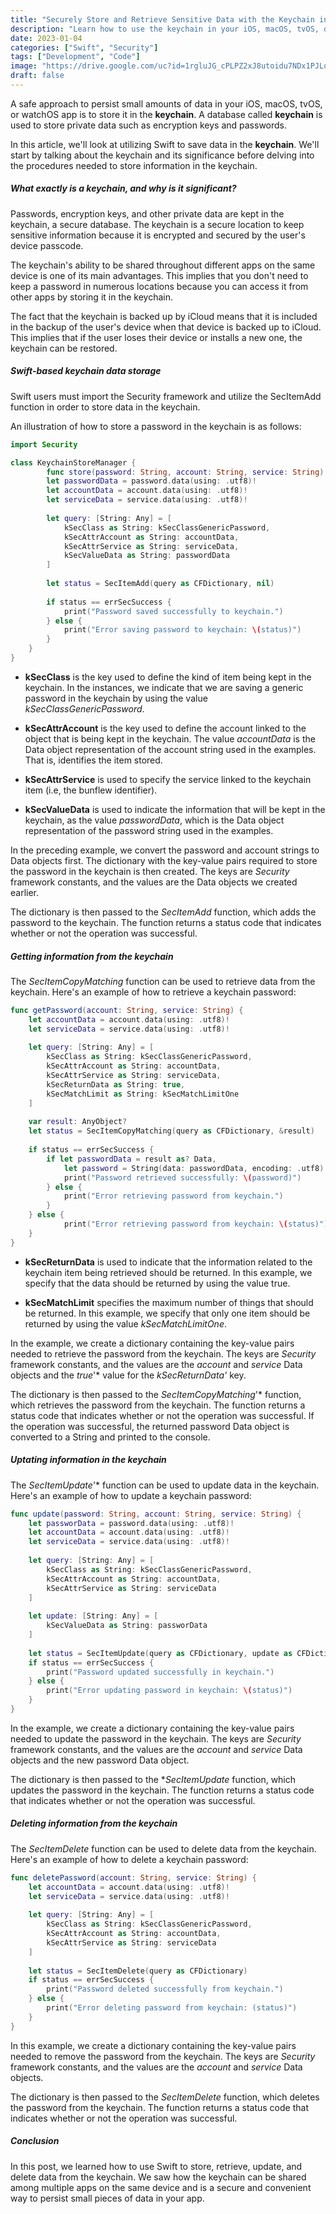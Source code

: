 ```yaml
---
title: "Securely Store and Retrieve Sensitive Data with the Keychain in Swift"
description: "Learn how to use the keychain in your iOS, macOS, tvOS, or watchOS app to safely store and retrieve passwords, encryption keys, and other sensitive data. Learn how to share data between apps using the keychain and how to use iCloud to back up your data. Swift examples that walk you through each step will show you how to use the keychain in your own apps."
date: 2023-01-04
categories: ["Swift", "Security"]
tags: ["Development", "Code"]
image: "https://drive.google.com/uc?id=1rgluJG_cPLPZ2xJ8utoidu7NDx1PJLqA"
draft: false
---
```


A safe approach to persist small amounts of data in your iOS, macOS, tvOS, or watchOS app is to store it in the **keychain**. A database called **keychain** is used to store private data such as encryption keys and passwords.

In this article, we'll look at utilizing Swift to save data in the **keychain**. We'll start by talking about the keychain and its significance before delving into the procedures needed to store information in the keychain.

##### What exactly is a keychain, and why is it significant?
Passwords, encryption keys, and other private data are kept in the keychain, a secure database. The keychain is a secure location to keep sensitive information because it is encrypted and secured by the user's device passcode.

The keychain's ability to be shared throughout different apps on the same device is one of its main advantages. This implies that you don't need to keep a password in numerous locations because you can access it from other apps by storing it in the keychain.

The fact that the keychain is backed up by iCloud means that it is included in the backup of the user's device when that device is backed up to iCloud. This implies that if the user loses their device or installs a new one, the keychain can be restored.

##### Swift-based keychain data storage
Swift users must import the Security framework and utilize the SecItemAdd function in order to store data in the keychain.

An illustration of how to store a password in the keychain is as follows:

```swift
import Security

class KeychainStoreManager {
        func store(password: String, account: String, service: String) {
        let passwordData = password.data(using: .utf8)!
        let accountData = account.data(using: .utf8)!
        let serviceData = service.data(using: .utf8)!
        
        let query: [String: Any] = [
            kSecClass as String: kSecClassGenericPassword,
            kSecAttrAccount as String: accountData,
            kSecAttrService as String: serviceData,
            kSecValueData as String: passwordData
        ]
        
        let status = SecItemAdd(query as CFDictionary, nil)
        
        if status == errSecSuccess {
            print("Password saved successfully to keychain.")
        } else {
            print("Error saving password to keychain: \(status)")
        }
    }
}
```

* **kSecClass** is the key used to define the kind of item being kept in the keychain. In the instances, we indicate that we are saving a generic password in the keychain by using the value *kSecClassGenericPassword*.

* **kSecAttrAccount** is the key used to define the account linked to the object that is being kept in the keychain. The value *accountData*  is the Data object representation of the account string used in the examples. That is, identifies the item stored.

* **kSecAttrService** is used to specify the service linked to the keychain item (i.e, the bunflew identifier).

* **kSecValueData** is used to indicate the information that will be kept in the keychain, as the value *passwordData*, which is the Data object representation of the password string used in the examples.

In the preceding example, we convert the password and account strings to Data objects first. The dictionary with the key-value pairs required to store the password in the keychain is then created. The keys are *Security* framework constants, and the values are the Data objects we created earlier.

The dictionary is then passed to the *SecItemAdd* function, which adds the password to the keychain. The function returns a status code that indicates whether or not the operation was successful.

##### Getting information from the keychain
The *SecItemCopyMatching* function can be used to retrieve data from the keychain. Here's an example of how to retrieve a keychain password:

```swift
func getPassword(account: String, service: String) {
    let accountData = account.data(using: .utf8)!
    let serviceData = service.data(using: .utf8)!
        
    let query: [String: Any] = [
        kSecClass as String: kSecClassGenericPassword,
        kSecAttrAccount as String: accountData,
        kSecAttrService as String: serviceData,
        kSecReturnData as String: true,
        kSecMatchLimit as String: kSecMatchLimitOne
    ]
        
    var result: AnyObject?
    let status = SecItemCopyMatching(query as CFDictionary, &result)
        
    if status == errSecSuccess {
        if let passwordData = result as? Data,
            let password = String(data: passwordData, encoding: .utf8) {
            print("Password retrieved successfully: \(password)")
        } else {
            print("Error retrieving password from keychain.")
        }
    } else {
            print("Error retrieving password from keychain: \(status)")
    }
}
```

* **kSecReturnData** is used to indicate that the information related to the keychain item being retrieved should be returned. In this example, we specify that the data should be returned by using the value true.

* **kSecMatchLimit** specifies the maximum number of things that should be returned.
In this example, we specify that only one item should be returned by using the value *kSecMatchLimitOne*. 

In the example, we create a dictionary containing the key-value pairs needed to retrieve the password from the keychain. The keys are *Security* framework constants, and the values are the *account* and *service* Data objects and the *true*'* value for the **kSecReturnData*'* key.

The dictionary is then passed to the *SecItemCopyMatching*'* function, which retrieves the password from the keychain. The function returns a status code that indicates whether or not the operation was successful. If the operation was successful, the returned password Data object is converted to a String and printed to the console.

##### Uptating information in the keychain

The *SecItemUpdate*'* function can be used to update data in the keychain. Here's an example of how to update a keychain password:

```swift
func update(password: String, account: String, service: String) {
    let passworData = password.data(using: .utf8)!
    let accountData = account.data(using: .utf8)!
    let serviceData = service.data(using: .utf8)!
        
    let query: [String: Any] = [
        kSecClass as String: kSecClassGenericPassword,
        kSecAttrAccount as String: accountData,
        kSecAttrService as String: serviceData
    ]
        
    let update: [String: Any] = [
        kSecValueData as String: passworData
    ]
        
    let status = SecItemUpdate(query as CFDictionary, update as CFDictionary)
    if status == errSecSuccess {
        print("Password updated successfully in keychain.")
    } else {
        print("Error updating password in keychain: \(status)")
    }
}
```

In the example, we create a dictionary containing the key-value pairs needed to update the password in the keychain. The keys are *Security* framework constants, and the values are the *account* and *service* Data objects and the new password Data object.

The dictionary is then passed to the **SecItemUpdate* function, which updates the password in the keychain. The function returns a status code that indicates whether or not the operation was successful.

##### Deleting information from the keychain

The *SecItemDelete* function can be used to delete data from the keychain. Here's an example of how to delete a keychain password:

```swift
func deletePassword(account: String, service: String) {
    let accountData = account.data(using: .utf8)!
    let serviceData = service.data(using: .utf8)!
        
    let query: [String: Any] = [
        kSecClass as String: kSecClassGenericPassword,
        kSecAttrAccount as String: accountData,
        kSecAttrService as String: serviceData
    ]
        
    let status = SecItemDelete(query as CFDictionary)
    if status == errSecSuccess {
        print("Password deleted successfully from keychain.")
    } else {
        print("Error deleting password from keychain: (status)")
    }
}
```
In this example, we create a dictionary containing the key-value pairs needed to remove the password from the keychain. The keys are *Security* framework constants, and the values are the *account* and *service* Data objects.

The dictionary is then passed to the *SecItemDelete* function, which deletes the password from the keychain. The function returns a status code that indicates whether or not the operation was successful.

##### Conclusion
In this post, we learned how to use Swift to store, retrieve, update, and delete data from the keychain. We saw how the keychain can be shared among multiple apps on the same device and is a secure and convenient way to persist small pieces of data in your app.
